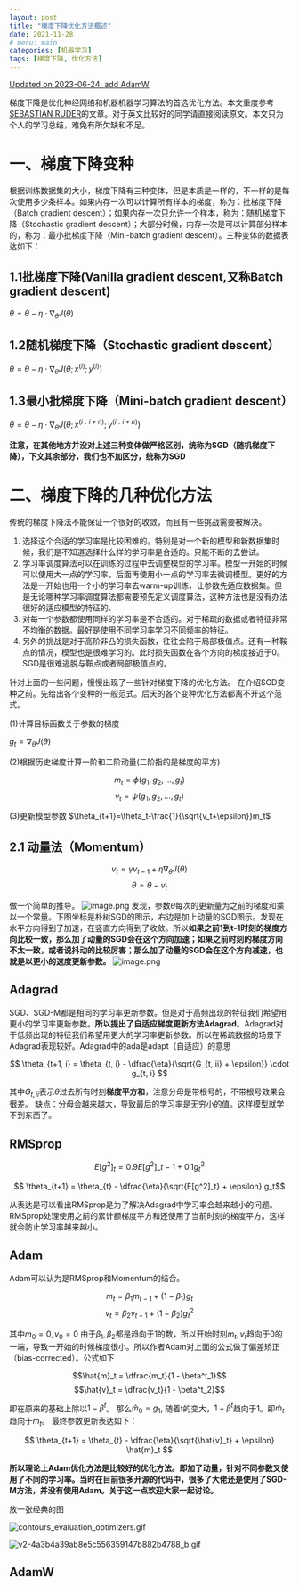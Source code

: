 ```yaml
---
layout: post
title: "梯度下降优化方法概述"
date: 2021-11-28
# menu: main
categories: [机器学习]
tags: [梯度下降, 优化方法]
---
```


[Updated on 2023-06-24: add AdamW](#AdamW)

梯度下降是优化神经网络和机器机器学习算法的首选优化方法。本文重度参考[SEBASTIAN RUDER](https://ruder.io/optimizing-gradient-descent/)的文章。对于英文比较好的同学请直接阅读原文。本文只为个人的学习总结，难免有所欠缺和不足。

# 一、梯度下降变种
根据训练数据集的大小，梯度下降有三种变体，但是本质是一样的，不一样的是每次使用多少条样本。如果内存一次可以计算所有样本的梯度，称为：批梯度下降（Batch gradient descent）；如果内存一次只允许一个样本，称为：随机梯度下降（Stochastic gradient descent）；大部分时候，内存一次是可以计算部分样本的，称为：最小批梯度下降（Mini-batch gradient descent）。三种变体的数据表达如下：
## 1.1批梯度下降(Vanilla gradient descent,又称Batch gradient descent)

$\theta = \theta - \eta \cdot \nabla_\theta J( \theta)$

## 1.2随机梯度下降（Stochastic gradient descent）

$\theta = \theta - \eta \cdot \nabla_\theta J( \theta; x^{(i)}; y^{(i)})$

## 1.3最小批梯度下降（Mini-batch gradient descent）

$\theta = \theta - \eta \cdot \nabla_\theta J( \theta; x^{(i:i+n)}; y^{(i:i+n)})$

**注意，在其他地方并没对上述三种变体做严格区别，统称为SGD（随机梯度下降），下文其余部分，我们也不加区分，统称为SGD**

# 二、梯度下降的几种优化方法

传统的梯度下降法不能保证一个很好的收敛，而且有一些挑战需要被解决。

1. 选择这个合适的学习率是比较困难的。特别是对一个新的模型和新数据集时候，我们是不知道选择什么样的学习率是合适的。只能不断的去尝试。
2. 学习率调度算法可以在训练的过程中去调整模型的学习率。模型一开始的时候可以使用大一点的学习率，后面再使用小一点的学习率去微调模型。更好的方法是一开始也用一个小的学习率去warm-up训练，让参数先适应数据集。但是无论哪种学习率调度算法都需要预先定义调度算法，这种方法也是没有办法很好的适应模型的特征的、
3. 对每一个参数都使用同样的学习率是不合适的。对于稀疏的数据或者特征非常不均衡的数据。最好是使用不同学习率学习不同频率的特征。
4. 另外的挑战是对于高阶非凸的损失函数，往往会陷于局部极值点。还有一种鞍点的情况，模型也是很难学习的。此时损失函数在各个方向的梯度接近于0。SGD是很难逃脱与鞍点或者局部极值点的。

针对上面的一些问题，慢慢出现了一些针对梯度下降的优化方法。
在介绍SGD变种之前。先给出各个变种的一般范式。后天的各个变种优化方法都离不开这个范式。

(1)计算目标函数关于参数的梯度

$g_t = \nabla_\theta J( \theta)$

(2)根据历史梯度计算一阶和二阶动量(二阶指的是梯度的平方)

$$m_t = \phi(g_1, g_2, ..., g_t)$$
$$v_t = \psi(g_1, g_2, ..., g_t)$$

(3)更新模型参数
$\theta_{t+1}=\theta_t-\frac{1}{\sqrt{v_t+\epsilon}}m_t$

## 2.1 动量法（Momentum）

$$v_t = \gamma v_{t-1} + \eta \nabla_\theta J( \theta) $$
$$ \theta = \theta - v_t
$$

做一个简单的推导。
![image.png](/梯度下降优化方法概述/8596800-ede037f589c8bdd1.png)
发现，参数$\theta$每次的更新量为之前的梯度和乘以一个常量。下图坐标是朴树SGD的图示，右边是加上动量的SGD图示。发现在水平方向得到了加速，在竖直方向得到了收敛。所以**如果之前1到t-1时刻的梯度方向比较一致，那么加了动量的SGD会在这个方向加速；如果之前时刻的梯度方向不太一致，或者说抖动的比较厉害；那么加了动量的SGD会在这个方向减速，也就是以更小的速度更新参数。**
![image.png](/梯度下降优化方法概述/8596800-cb032dfb84f1a266.png)

## Adagrad
SGD、SGD-M都是相同的学习率更新参数。但是对于高频出现的特征我们希望用更小的学习率更新参数。**所以提出了自适应梯度更新方法Adagrad**。Adagrad对于低频出现的特征我们希望用更大的学习率更新参数。所以在稀疏数据的场景下Adagrad表现较好。Adagrad中的ada是adapt（自适应）的意思

$$
\theta_{t+1, i} = \theta_{t, i} - \dfrac{\eta}{\sqrt{G_{t, ii} + \epsilon}} \cdot g_{t, i}
$$

其中$G_{t,ii}$表示$\theta$过去所有时刻**梯度平方和**，注意分母是带根号的，不带根号效果会很差。
缺点：分母会越来越大，导致最后的学习率是无穷小的值。这样模型就学不到东西了。

## RMSprop

$$ E[g^2]_{t} =  0.9E[g^2]\_{t-1}+ 0.1g^2_t$$

$$ \theta_{t+1} = \theta_{t} - \dfrac{\eta}{\sqrt{E[g^2]_t} + \epsilon} g_t$$

从表达是可以看出RMSprop是为了解决Adagrad中学习率会越来越小的问题。RMSprop处理使用之前的累计额梯度平方和还使用了当前时刻的梯度平方。这样就会防止学习率越来越小。

## Adam

Adam可以认为是RMSprop和Momentum的结合。

$$m_t = \beta_1 m_{t-1} + (1 - \beta_1) g_t$$
$$ v_t = \beta_2 v_{t-1} + (1 - \beta_2) g_t^2 $$

其中$m_0=0, v_0=0$
由于$\beta_1, \beta_2$都是趋向于1的数，所以开始时刻$m_t,v_t$趋向于0的一端，导致一开始的时候梯度很小。所以作者Adam对上面的公式做了偏差矫正（bias-corrected）。公式如下

$$\hat{m}_t = \dfrac{m_t}{1 - \beta^t_1}$$
$$\hat{v}_t = \dfrac{v_t}{1 - \beta^t_2}$$

即在原来的基础上除以$1-\beta^t$。 那么$\hat{m}_0=g_1$, 随着t的变大，$1-\beta^t$趋向于1。即$\hat{m}_t$趋向于$m_t$。
最终参数更新表达如下：

$$
\theta_{t+1} = \theta_{t} - \dfrac{\eta}{\sqrt{\hat{v}_t} + \epsilon} \hat{m}_t
$$

**所以理论上Adam优化方法是比较好的优化方法。即加了动量，针对不同参数又使用了不同的学习率。当时在目前很多开源的代码中，很多了大佬还是使用了SGD-M方法，并没有使用Adam。关于这一点欢迎大家一起讨论。**

放一张经典的图

![contours_evaluation_optimizers.gif](/梯度下降优化方法概述/8596800-b9e30e118b426b74.gif)

![v2-4a3b4a39ab8e5c556359147b882b4788_b.gif](/梯度下降优化方法概述/8596800-66130952db79139d.gif)

## AdamW